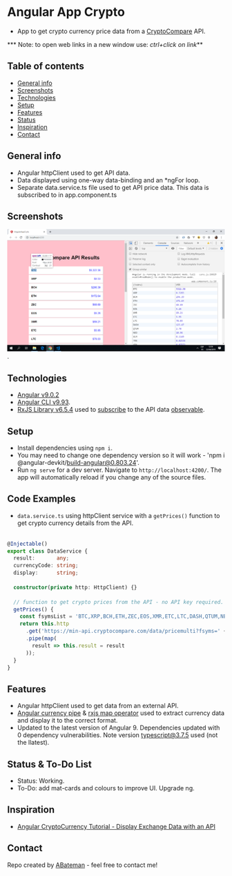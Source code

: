 # Angular App Crypto

* App to get crypto currency price data from a [CryptoCompare](https://min-api.cryptocompare.com/) API.

*** Note: to open web links in a new window use: _ctrl+click on link_**

## Table of contents

* [General info](#general-info)
* [Screenshots](#screenshots)
* [Technologies](#technologies)
* [Setup](#setup)
* [Features](#features)
* [Status](#status)
* [Inspiration](#inspiration)
* [Contact](#contact)

## General info

* Angular httpClient used to get API data.
* Data displayed using one-way data-binding and an *ngFor loop.
* Separate data.service.ts file used to get API price data. This data is subscribed to in app.component.ts

## Screenshots

![Example screenshot](./img/crypto-currencies.png).

## Technologies

* [Angular v9.0.2](https://angular.io/)
* [Angular CLI v9.93](https://cli.angular.io/).
* [RxJS Library v6.5.4](https://angular.io/guide/rx-library) used to [subscribe](http://reactivex.io/documentation/operators/subscribe.html) to the API data [observable](http://reactivex.io/documentation/observable.html).

## Setup

* Install dependencies using `npm i`.
* You may need to change one dependency version so it will work - 'npm i @angular-devkit/build-angular@0.803.24'.
* Run `ng serve` for a dev server. Navigate to `http://localhost:4200/`. The app will automatically reload if you change any of the source files.

## Code Examples

* `data.service.ts` using httpClient service with a `getPrices()` function to get crypto currency details from the API.

```typescript

@Injectable()
export class DataService {
  result:       any;
  currencyCode: string;
  display:      string;

  constructor(private http: HttpClient) {}

  // function to get crypto prices from the API - no API key required.
  getPrices() {
    const fsymsList = 'BTC,XRP,BCH,ETH,ZEC,EOS,XMR,ETC,LTC,DASH,QTUM,NEO,XLM,TRX,ADA,BTS,USDT,XUC,PAX,IOT';
    return this.http
      .get('https://min-api.cryptocompare.com/data/pricemulti?fsyms=' + fsymsList + '&tsyms=USD')
      .pipe(map(
        result => this.result = result
      ));
  }
}

```

## Features

* Angular httpClient used to get data from an external API.
* [Angular currency pipe](https://angular.io/api/common/CurrencyPipe) & [rxjs map operator](https://angular.io/guide/rx-library) used to extract currency data and display it to the correct format.
* Updated to the latest version of Angular 9. Dependencies updated with 0 dependency vulnerabilities. Note version typescript@3.7.5 used (not the llatest).

## Status & To-Do List

* Status: Working.
* To-Do: add mat-cards and colours to improve UI. Upgrade ng.

## Inspiration

* [Angular CryptoCurrency Tutorial - Display Exchange Data with an API](https://www.youtube.com/watch?v=U3INaC0leXg&t=589s)

## Contact

Repo created by [ABateman](https://www.andrewbateman.org) - feel free to contact me!
